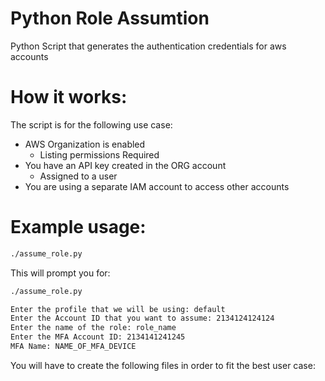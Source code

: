 # Python Role Assumtion
Python Script that generates the authentication credentials for aws accounts

# How it works:

The script is for the following use case:
- AWS Organization is enabled
  - Listing permissions Required
- You have an API key created in the ORG account
  - Assigned to a user
- You are using a separate IAM account to access other accounts

# Example usage:

```bash
./assume_role.py
```

This will prompt you for:
```bash
./assume_role.py

Enter the profile that we will be using: default
Enter the Account ID that you want to assume: 2134124124124
Enter the name of the role: role_name
Enter the MFA Account ID: 2134141241245
MFA Name: NAME_OF_MFA_DEVICE
```

You will have to create the following files in order to fit the best user case:
